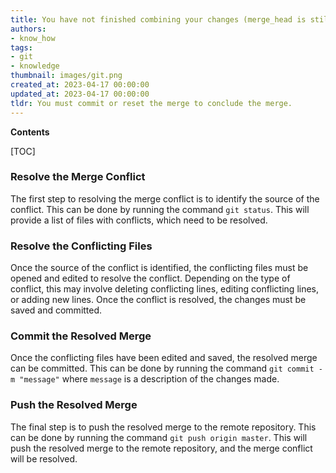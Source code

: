 ```yaml
---
title: You have not finished combining your changes (merge_head is still present)
authors:
- know_how
tags:
- git
- knowledge
thumbnail: images/git.png
created_at: 2023-04-17 00:00:00
updated_at: 2023-04-17 00:00:00
tldr: You must commit or reset the merge to conclude the merge.
---
```


**Contents**

[TOC]

### Resolve the Merge Conflict

The first step to resolving the merge conflict is to identify the source of the conflict. This can be done by running the command `git status`. This will provide a list of files with conflicts, which need to be resolved.

### Resolve the Conflicting Files

Once the source of the conflict is identified, the conflicting files must be opened and edited to resolve the conflict. Depending on the type of conflict, this may involve deleting conflicting lines, editing conflicting lines, or adding new lines. Once the conflict is resolved, the changes must be saved and committed.

### Commit the Resolved Merge

Once the conflicting files have been edited and saved, the resolved merge can be committed. This can be done by running the command `git commit -m "message"` where `message` is a description of the changes made.

### Push the Resolved Merge

The final step is to push the resolved merge to the remote repository. This can be done by running the command `git push origin master`. This will push the resolved merge to the remote repository, and the merge conflict will be resolved.
